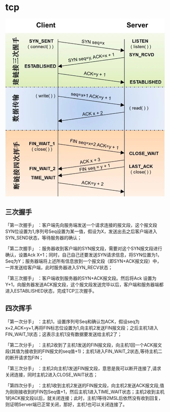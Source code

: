 # tcp 

![tcp](img/tcp1.webp)

## 三次握手 
「第一次握手」 ：客户端先向服务端发送一个请求连接的报文段，这个报文段SYN位设置为1,序列号Seq设置为某一值，假设为X，发送出去之后客户端进入SYN_SEND状态，等待服务器的确认；

「第二次握手」 ：服务器收到客户端的SYN报文段，需要对这个SYN报文段进行确认，设置Ack X+1；同时，自己自己还要发送SYN请求信息，将SYN位置为1，Seq为Y；服务器端将上述所有信息放到一个报文段（即SYN+ACK报文段）中，一并发送给客户端，此时服务器进入SYN_RECV状态；

「第三次握手」 ：客户端收到服务器的SYN+ACK报文段。然后将Ack 设置为Y+1，向服务器发送ACK报文段，这个报文段发送完毕以后，客户端和服务器端都进入ESTABLISHED状态，完成TCP三次握手。


## 四次挥手
「第一次分手」 ：主机1，设置序列号Seq和确认包ACK，假设seq为x+2,ACK=y+1,再将FIN标志位设置为1,向主机2发送FIN报文段；之后主机1进入FIN_WAIT_1状态；这表示主机1没有数据要发送给主机2了；

「第二次分手」 ：主机2收到了主机1发送的FIN报文段，向主机1回一个ACK报文段(其值为接收到的FIN报文的seq值+1)；主机1进入FIN_WAIT_2状态,等待主机二的断开请求包FIN；

「第三次分手」 ：主机2向主机1发送FIN报文段，意思是我可以断开连接了,请求关闭连接，同时主机2进入CLOSE_WAIT状态；

「第四次分手」 ：主机1收到主机2发送的FIN报文段，向主机2发送ACK报文段,值为刚刚接收到的FIN包Seq值+1，然后主机1进入TIME_WAIT状态；主机2收到主机1的ACK报文段以后，就关闭连接；此时，主机1等待2MSL后依然没有收到回复，则证明Server端已正常关闭，那好，主机1也可以关闭连接了。